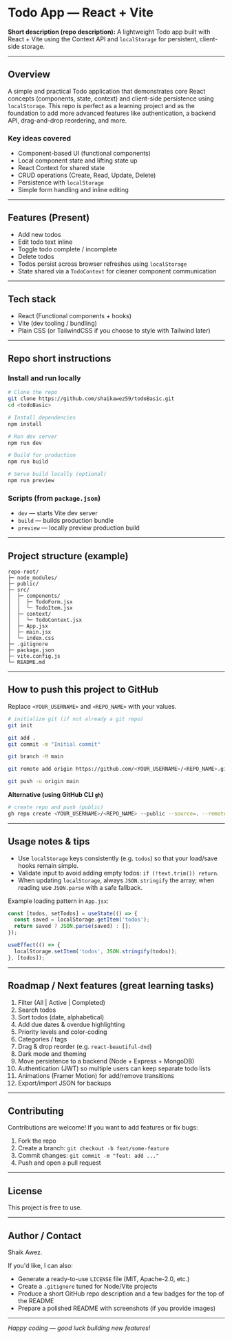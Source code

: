 # Todo App — React + Vite

**Short description (repo description):**
A lightweight Todo app built with React + Vite using the Context API and `localStorage` for persistent, client-side storage.

---

## Overview

A simple and practical Todo application that demonstrates core React concepts (components, state, context) and client-side persistence using `localStorage`. This repo is perfect as a learning project and as the foundation to add more advanced features like authentication, a backend API, drag-and-drop reordering, and more.

### Key ideas covered

* Component-based UI (functional components)
* Local component state and lifting state up
* React Context for shared state
* CRUD operations (Create, Read, Update, Delete)
* Persistence with `localStorage`
* Simple form handling and inline editing

---

## Features (Present)

* Add new todos
* Edit todo text inline
* Toggle todo complete / incomplete
* Delete todos
* Todos persist across browser refreshes using `localStorage`
* State shared via a `TodoContext` for cleaner component communication

---

## Tech stack

* React (Functional components + hooks)
* Vite (dev tooling / bundling)
* Plain CSS (or TailwindCSS if you choose to style with Tailwind later)

---

## Repo short instructions

### Install and run locally

```bash
# Clone the repo
git clone https://github.com/shaikawez59/todoBasic.git
cd <todoBasic>

# Install dependencies
npm install

# Run dev server
npm run dev

# Build for production
npm run build

# Serve build locally (optional)
npm run preview
```

### Scripts (from `package.json`)

* `dev` — starts Vite dev server
* `build` — builds production bundle
* `preview` — locally preview production build

---

## Project structure (example)

```
repo-root/
├─ node_modules/
├─ public/
├─ src/
│  ├─ components/
│  │  ├─ TodoForm.jsx
│  │  └─ TodoItem.jsx
│  ├─ context/
│  │  └─ TodoContext.jsx
│  ├─ App.jsx
│  ├─ main.jsx
│  └─ index.css
├─ .gitignore
├─ package.json
├─ vite.config.js
└─ README.md
```

---

## How to push this project to GitHub

Replace `<YOUR_USERNAME>` and `<REPO_NAME>` with your values.

```bash
# initialize git (if not already a git repo)
git init

git add .
git commit -m "Initial commit"

git branch -M main

git remote add origin https://github.com/<YOUR_USERNAME>/<REPO_NAME>.git

git push -u origin main
```

**Alternative (using GitHub CLI `gh`)**

```bash
# create repo and push (public)
gh repo create <YOUR_USERNAME>/<REPO_NAME> --public --source=. --remote=origin --push
```

---

## Usage notes & tips

* Use `localStorage` keys consistently (e.g. `todos`) so that your load/save hooks remain simple.
* Validate input to avoid adding empty todos: `if (!text.trim()) return`.
* When updating `localStorage`, always `JSON.stringify` the array; when reading use `JSON.parse` with a safe fallback.

Example loading pattern in `App.jsx`:

```js
const [todos, setTodos] = useState(() => {
  const saved = localStorage.getItem('todos');
  return saved ? JSON.parse(saved) : [];
});

useEffect(() => {
  localStorage.setItem('todos', JSON.stringify(todos));
}, [todos]);
```

---

## Roadmap / Next features (great learning tasks)

1. Filter (All | Active | Completed)
2. Search todos
3. Sort todos (date, alphabetical)
4. Add due dates & overdue highlighting
5. Priority levels and color-coding
6. Categories / tags
7. Drag & drop reorder (e.g. `react-beautiful-dnd`)
8. Dark mode and theming
9. Move persistence to a backend (Node + Express + MongoDB)
10. Authentication (JWT) so multiple users can keep separate todo lists
11. Animations (Framer Motion) for add/remove transitions
12. Export/import JSON for backups

---

## Contributing

Contributions are welcome! If you want to add features or fix bugs:

1. Fork the repo
2. Create a branch: `git checkout -b feat/some-feature`
3. Commit changes: `git commit -m "feat: add ..."`
4. Push and open a pull request

---

## License

This project is free to use. 

---

## Author / Contact

Shaik Awez.

If you'd like, I can also:

* Generate a ready-to-use `LICENSE` file (MIT, Apache-2.0, etc.)
* Create a `.gitignore` tuned for Node/Vite projects
* Produce a short GitHub repo description and a few badges for the top of the README
* Prepare a polished README with screenshots (if you provide images)

---

*Happy coding — good luck building new features!*

